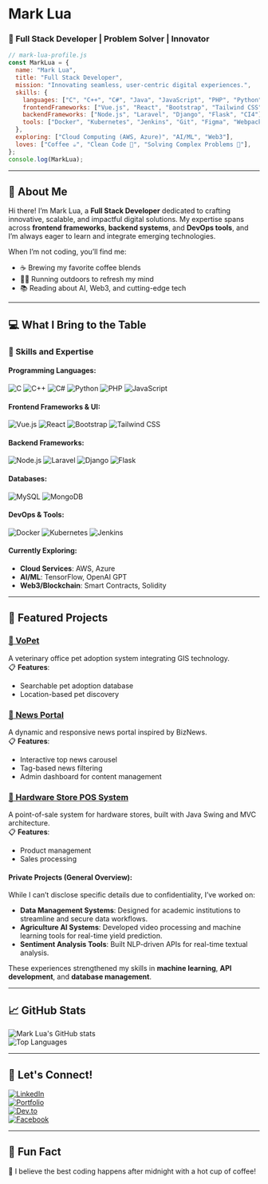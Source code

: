 
# Mark Lua  
### 🚀 Full Stack Developer | Problem Solver | Innovator  

```javascript
// mark-lua-profile.js
const MarkLua = {
  name: "Mark Lua",
  title: "Full Stack Developer",
  mission: "Innovating seamless, user-centric digital experiences.",
  skills: {
    languages: ["C", "C++", "C#", "Java", "JavaScript", "PHP", "Python", "HTML", "CSS"],
    frontendFrameworks: ["Vue.js", "React", "Bootstrap", "Tailwind CSS", "Vuetify", "ShadCN"],
    backendFrameworks: ["Node.js", "Laravel", "Django", "Flask", "CI4"],
    tools: ["Docker", "Kubernetes", "Jenkins", "Git", "Figma", "Webpack"],
  },
  exploring: ["Cloud Computing (AWS, Azure)", "AI/ML", "Web3"],
  loves: ["Coffee ☕", "Clean Code 🧹", "Solving Complex Problems 🤔"],
};
console.log(MarkLua);
```

---

## 🌟 About Me  
Hi there! I’m Mark Lua, a **Full Stack Developer** dedicated to crafting innovative, scalable, and impactful digital solutions. My expertise spans across **frontend frameworks**, **backend systems**, and **DevOps tools**, and I’m always eager to learn and integrate emerging technologies.  

When I’m not coding, you’ll find me:  
- ☕ Brewing my favorite coffee blends  
- 🏃‍♂️ Running outdoors to refresh my mind  
- 📚 Reading about AI, Web3, and cutting-edge tech  

---

## 💻 What I Bring to the Table  
### 🚀 Skills and Expertise  
#### Programming Languages:  
![C](https://img.shields.io/badge/-C-00599C?style=flat-square&logo=c&logoColor=white)
![C++](https://img.shields.io/badge/-C++-00599C?style=flat-square&logo=c%2B%2B&logoColor=white)
![C#](https://img.shields.io/badge/-C%23-239120?style=flat-square&logo=c-sharp&logoColor=white)
![Python](https://img.shields.io/badge/-Python-3776AB?style=flat-square&logo=python&logoColor=white)
![PHP](https://img.shields.io/badge/-PHP-777BB4?style=flat-square&logo=php&logoColor=white)
![JavaScript](https://img.shields.io/badge/-JavaScript-F7DF1E?style=flat-square&logo=javascript&logoColor=black)

#### Frontend Frameworks & UI:  
![Vue.js](https://img.shields.io/badge/-Vue.js-4FC08D?style=flat-square&logo=vue.js&logoColor=white)
![React](https://img.shields.io/badge/-React-61DAFB?style=flat-square&logo=react&logoColor=black)
![Bootstrap](https://img.shields.io/badge/-Bootstrap-563D7C?style=flat-square&logo=bootstrap&logoColor=white)
![Tailwind CSS](https://img.shields.io/badge/-Tailwind%20CSS-38B2AC?style=flat-square&logo=tailwind-css&logoColor=white)

#### Backend Frameworks:  
![Node.js](https://img.shields.io/badge/-Node.js-339933?style=flat-square&logo=node.js&logoColor=white)
![Laravel](https://img.shields.io/badge/-Laravel-FF2D20?style=flat-square&logo=laravel&logoColor=white)
![Django](https://img.shields.io/badge/-Django-092E20?style=flat-square&logo=django&logoColor=white)
![Flask](https://img.shields.io/badge/-Flask-000000?style=flat-square&logo=flask&logoColor=white)

#### Databases:
![MySQL](https://img.shields.io/badge/-MySQL-4479A1?style=flat-square&logo=mysql&logoColor=white)
![MongoDB](https://img.shields.io/badge/-MongoDB-47A248?style=flat-square&logo=mongodb&logoColor=white)

#### DevOps & Tools:  
![Docker](https://img.shields.io/badge/-Docker-2496ED?style=flat-square&logo=docker&logoColor=white)
![Kubernetes](https://img.shields.io/badge/-Kubernetes-326CE5?style=flat-square&logo=kubernetes&logoColor=white)
![Jenkins](https://img.shields.io/badge/-Jenkins-D24939?style=flat-square&logo=jenkins&logoColor=white)

#### Currently Exploring:  
- **Cloud Services**: AWS, Azure  
- **AI/ML**: TensorFlow, OpenAI GPT  
- **Web3/Blockchain**: Smart Contracts, Solidity  

---

## 📂 Featured Projects  

### [🔗 VoPet](https://github.com/Mr-LuaM/VoPet.git)  
A veterinary office pet adoption system integrating GIS technology.  
📋 **Features**:  
- Searchable pet adoption database  
- Location-based pet discovery  

### [🔗 News Portal](https://github.com/Mr-LuaM/NewsPortal.git)  
A dynamic and responsive news portal inspired by BizNews.  
📋 **Features**:  
- Interactive top news carousel  
- Tag-based news filtering  
- Admin dashboard for content management  

### [🔗 Hardware Store POS System](https://github.com/Mr-LuaM/Hardware-Store-POS-System.git)  
A point-of-sale system for hardware stores, built with Java Swing and MVC architecture.  
📋 **Features**:  
- Product management  
- Sales processing  

#### Private Projects (General Overview):  
While I can’t disclose specific details due to confidentiality, I’ve worked on:  
- **Data Management Systems**: Designed for academic institutions to streamline and secure data workflows.  
- **Agriculture AI Systems**: Developed video processing and machine learning tools for real-time yield prediction.  
- **Sentiment Analysis Tools**: Built NLP-driven APIs for real-time textual analysis.  

These experiences strengthened my skills in **machine learning**, **API development**, and **database management**.

---

## 📈 GitHub Stats  
![Mark Lua's GitHub stats](https://github-readme-stats.vercel.app/api?username=Mr-LuaM&show_icons=true&theme=dark)  
![Top Languages](https://github-readme-stats.vercel.app/api/top-langs/?username=Mr-LuaM&layout=compact&theme=dark)

---

## 🤝 Let's Connect!  
[![LinkedIn](https://img.shields.io/badge/-LinkedIn-0A66C2?style=flat-square&logo=linkedin&logoColor=white)](https://www.linkedin.com/in/mark-lua-14a70a16a/)  
[![Portfolio](https://img.shields.io/badge/-Portfolio-FF5733?style=flat-square&logoColor=white)](https://marklua.dev)  
[![Dev.to](https://img.shields.io/badge/-Dev.to-000000?style=flat-square&logo=dev.to&logoColor=white)](https://dev.to/marklua)  
[![Facebook](https://img.shields.io/badge/-Facebook-1877F2?style=flat-square&logo=facebook&logoColor=white)](https://web.facebook.com/mark.lua.972851/)

---

## 🎯 Fun Fact  
🌌 I believe the best coding happens after midnight with a hot cup of coffee!  
